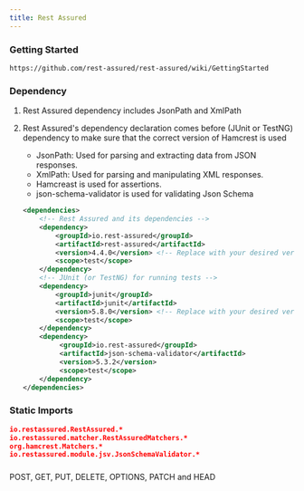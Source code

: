 ```yaml
---
title: Rest Assured
---
```


### Getting Started
```Link
https://github.com/rest-assured/rest-assured/wiki/GettingStarted
```

### Dependency
1. Rest Assured dependency includes JsonPath and XmlPath
2. Rest Assured's dependency declaration comes before (JUnit or TestNG) dependency to make sure that the correct version of Hamcrest is used 

   - JsonPath: Used for parsing and extracting data from JSON responses.
   - XmlPath: Used for parsing and manipulating XML responses.
   - Hamcreast is used for assertions.
   - json-schema-validator is used for validating Json Schema

   ```xml
   <dependencies>
       <!-- Rest Assured and its dependencies -->
       <dependency>
           <groupId>io.rest-assured</groupId>
           <artifactId>rest-assured</artifactId>
           <version>4.4.0</version> <!-- Replace with your desired version -->
           <scope>test</scope>
       </dependency>
       <!-- JUnit (or TestNG) for running tests -->
       <dependency>
           <groupId>junit</groupId>
           <artifactId>junit</artifactId>
           <version>5.8.0</version> <!-- Replace with your desired version -->
           <scope>test</scope>
       </dependency>
       <dependency>
            <groupId>io.rest-assured</groupId>
            <artifactId>json-schema-validator</artifactId>
            <version>5.3.2</version>
            <scope>test</scope>
       </dependency>
   </dependencies>
   ```

### Static Imports
```json 
io.restassured.RestAssured.*
io.restassured.matcher.RestAssuredMatchers.*
org.hamcrest.Matchers.*
io.restassured.module.jsv.JsonSchemaValidator.*
```

### 
POST, GET, PUT, DELETE, OPTIONS, PATCH and HEAD
